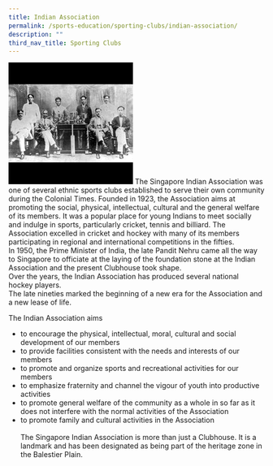 ```yaml
---
title: Indian Association
permalink: /sports-education/sporting-clubs/indian-association/
description: ""
third_nav_title: Sporting Clubs
---
```

![Indian Association](/images/Sport%20Education/Sporting%20Clubs/IndianAssociation.jpeg)
The Singapore Indian Association was one of several ethnic sports clubs established to serve their own community during the Colonial Times. Founded in 1923, the Association aims at promoting the social, physical, intellectual, cultural and the general welfare of its members. It was a popular place for young Indians to meet socially and indulge in sports, particularly cricket, tennis and billiard. The Association excelled in cricket and hockey with many of its members participating in regional and international competitions in the fifties.  
In 1950, the Prime Minister of India, the late Pandit Nehru came all the way to Singapore to officiate at the laying of the foundation stone at the Indian Association and the present Clubhouse took shape.  
Over the years, the Indian Association has produced several national hockey players.  
The late nineties marked the beginning of a new era for the Association and a new lease of life.  
  
  
The Indian Association aims  
  

*   to encourage the physical, intellectual, moral, cultural and social development of our members
*   to provide facilities consistent with the needs and interests of our members
*   to promote and organize sports and recreational activities for our members
*   to emphasize fraternity and channel the vigour of youth into productive activities
*   to promote general welfare of the community as a whole in so far as it does not interfere with the normal activities of the Association
*   to promote family and cultural activities in the Association 
<br><br>
The Singapore Indian Association is more than just a Clubhouse. It is a landmark and has been designated as being part of the heritage zone in the Balestier Plain.
